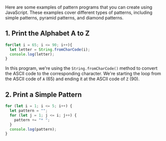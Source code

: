 Here are some examples of pattern programs that you can create using JavaScript. 
These examples cover different types of patterns, including simple patterns, pyramid patterns, and diamond patterns.

## 1. Print the Alphabet A to Z

```Javascript 
for(let i = 65; i <= 90; i++){
  let letter = String.fromCharCode(i);
  console.log(letter);
}
```
In this program, we're using the `String.fromCharCode()` method to convert the ASCII code to the corresponding character. 
We're starting the loop from the ASCII code of `A` (65) and ending it at the ASCII code of `Z` (90).

## 2. Print a Simple Pattern
```JavaScript 
for (let i = 1; i <= 5; i++) {
  let pattern = "";
  for (let j = 1; j <= i; j++) {
    pattern += "* ";
  }
  console.log(pattern);
}
```
